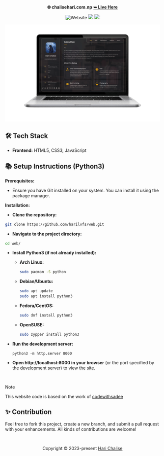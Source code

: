 <p align="center"><strong>🌐 chalisehari.com.np</strong>
<a href="https://chalisehari.com.np"><strong> ➥ Live Here</strong></a></p>
<div align="center">
  
![Website](https://img.shields.io/website?url=https%3A%2F%2Fchalisehari.com.np&style=for-the-badge&logo=github&color=eed49f&logoColor=D9E0EE&labelColor=1c1c29) <img src="https://img.shields.io/badge/Maintained%3F-Yes-1c1c29?style=for-the-badge&color=ef9f9c&logoColor=85e185&labelColor=1c1c29"> <img src="https://img.shields.io/github/license/harilvfs/web?style=for-the-badge&color=e0ea9d&logoColor=D9E0EE&labelColor=171b22">
</div>

![Desktop Demo](https://github.com/harilvfs/web/blob/main/website%20preview/web.png)

<h2>🛠️ Tech Stack</h2>
<ul>
  <li><strong>Frontend:</strong> HTML5, CSS3, JavaScript</li>
</ul>

## 📚 Setup Instructions (Python3)

**Prerequisites:**

* Ensure you have Git installed on your system. You can install it using the package manager. 

**Installation:**

- **Clone the repository:**

```bash
git clone https://github.com/harilvfs/web.git
```

- **Navigate to the project directory:**

```bash
cd web/
```

- **Install Python3 (if not already installed):**

   - **Arch Linux:**

     ```bash
     sudo pacman -S python
     ```

   - **Debian/Ubuntu:**

     ```bash
     sudo apt update
     sudo apt install python3
     ```

   - **Fedora/CentOS:**

     ```bash
     sudo dnf install python3
     ```

   - **OpenSUSE:**

     ```bash
     sudo zypper install python3
     ```

- **Run the development server:**

   ```
   python3 -m http.server 8000
   ```

- **Open http://localhost:8000 in your browser** (or the port specified by the development server) to view the site.

<br>

> [!NOTE]
> This website code is based on the work of [codewithsadee](https://github.com/codewithsadee)

<h2>✨ Contribution</h2>
<p>Feel free to fork this project, create a new branch, and submit a pull request with your enhancements. All kinds of contributions are welcome!</p>

<br>

<p align="center">
	Copyright &copy; 2023-present <a href="https://github.com/harilvfs" target="_blank">Hari Chalise</a>
</p>
